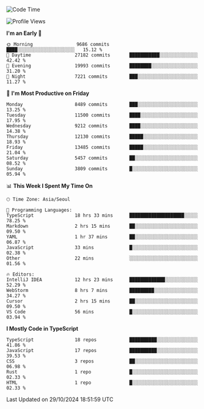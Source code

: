<!--START_SECTION:waka-->
![Code Time](http://img.shields.io/badge/Code%20Time-6%2C836%20hrs%2018%20mins-blue)

![Profile Views](http://img.shields.io/badge/Profile%20Views-0-blue)

**I'm an Early 🐤** 

```text
🌞 Morning                9686 commits        ████░░░░░░░░░░░░░░░░░░░░░   15.12 % 
🌆 Daytime                27182 commits       ███████████░░░░░░░░░░░░░░   42.42 % 
🌃 Evening                19993 commits       ████████░░░░░░░░░░░░░░░░░   31.20 % 
🌙 Night                  7221 commits        ███░░░░░░░░░░░░░░░░░░░░░░   11.27 % 
```
📅 **I'm Most Productive on Friday** 

```text
Monday                   8489 commits        ███░░░░░░░░░░░░░░░░░░░░░░   13.25 % 
Tuesday                  11500 commits       ████░░░░░░░░░░░░░░░░░░░░░   17.95 % 
Wednesday                9212 commits        ████░░░░░░░░░░░░░░░░░░░░░   14.38 % 
Thursday                 12130 commits       █████░░░░░░░░░░░░░░░░░░░░   18.93 % 
Friday                   13485 commits       █████░░░░░░░░░░░░░░░░░░░░   21.04 % 
Saturday                 5457 commits        ██░░░░░░░░░░░░░░░░░░░░░░░   08.52 % 
Sunday                   3809 commits        █░░░░░░░░░░░░░░░░░░░░░░░░   05.94 % 
```


📊 **This Week I Spent My Time On** 

```text
🕑︎ Time Zone: Asia/Seoul

💬 Programming Languages: 
TypeScript               18 hrs 33 mins      ████████████████████░░░░░   78.25 % 
Markdown                 2 hrs 15 mins       ██░░░░░░░░░░░░░░░░░░░░░░░   09.50 % 
YAML                     1 hr 37 mins        ██░░░░░░░░░░░░░░░░░░░░░░░   06.87 % 
JavaScript               33 mins             █░░░░░░░░░░░░░░░░░░░░░░░░   02.38 % 
Other                    22 mins             ░░░░░░░░░░░░░░░░░░░░░░░░░   01.56 % 

🔥 Editors: 
IntelliJ IDEA            12 hrs 23 mins      █████████████░░░░░░░░░░░░   52.29 % 
WebStorm                 8 hrs 7 mins        █████████░░░░░░░░░░░░░░░░   34.27 % 
Cursor                   2 hrs 15 mins       ██░░░░░░░░░░░░░░░░░░░░░░░   09.50 % 
VS Code                  56 mins             █░░░░░░░░░░░░░░░░░░░░░░░░   03.94 % 
```

**I Mostly Code in TypeScript** 

```text
TypeScript               18 repos            ██████████░░░░░░░░░░░░░░░   41.86 % 
JavaScript               17 repos            ██████████░░░░░░░░░░░░░░░   39.53 % 
CSS                      3 repos             ██░░░░░░░░░░░░░░░░░░░░░░░   06.98 % 
Rust                     1 repo              █░░░░░░░░░░░░░░░░░░░░░░░░   02.33 % 
HTML                     1 repo              █░░░░░░░░░░░░░░░░░░░░░░░░   02.33 % 
```




 Last Updated on 29/10/2024 18:51:59 UTC
<!--END_SECTION:waka-->
